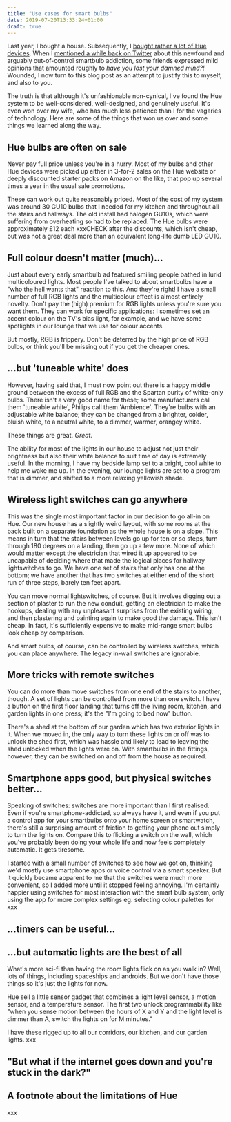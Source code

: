 ```yaml
---
title: "Use cases for smart bulbs"
date: 2019-07-20T13:33:24+01:00
draft: true
---
```


Last year, I bought a house. Subsequently, I [bought rather a lot of Hue devices](xxx). When I [mentioned a while back on Twitter](xxx) about this newfound and arguably out-of-control smartbulb addiction, some friends expressed mild opinions that amounted roughly to _have you lost your damned mind?!_ Wounded, I now turn to this blog post as an attempt to justify this to myself, and also to you.

The truth is that although it's unfashionable non-cynical, I've found the Hue system to be well-considered, well-designed, and genuinely useful. It's even won over my wife, who has much less patience than I for the vagaries of technology. Here are some of the things that won us over and some things we learned along the way.

## Hue bulbs are often on sale

Never pay full price unless you're in a hurry. Most of my bulbs and other Hue devices were picked up either in 3-for-2 sales on the Hue website or deeply discounted starter packs on Amazon on the like, that pop up several times a year in the usual sale promotions.

These can work out quite reasonably priced. Most of the cost of my system was around 30 GU10 bulbs that I needed for my kitchen and throughout all the stairs and hallways. The old install had halogen GU10s, which were suffering from overheating so had to be replaced. The Hue bulbs were approximately £12 each xxxCHECK after the discounts, which isn't cheap, but was not a great deal more than an equivalent long-life dumb LED GU10.

## Full colour doesn't matter (much)...

Just about every early smartbulb ad featured smiling people bathed in lurid multicoloured lights. Most people I've talked to about smartbulbs have a "who the hell wants that" reaction to this. And they're right! I have a small number of full RGB lights and the multicolour effect is almost entirely novelty. Don't pay the (high) premium for RGB lights unless you're sure you want them. They can work for specific applications: I sometimes set an accent colour on the TV's bias light, for example, and we have some spotlights in our lounge that we use for colour accents. 

But mostly, RGB is frippery. Don't be deterred by the high price of RGB bulbs, or think you'll be missing out if you get the cheaper ones.

## ...but 'tuneable white' does

However, having said that, I must now point out there is a happy middle ground between the excess of full RGB and the Spartan purity of white-only bulbs. There isn't a very good name for these; some manufacturers call them 'tuneable white', Philips call them 'Ambience'. They're bulbs with an adjustable white balance; they can be changed from a brighter, colder, bluish white, to a neutral white, to a dimmer, warmer, orangey white.

These things are great. _Great._

The ability for most of the lights in our house to adjust not just their brightness but also their white balance to suit time of day is extremely useful. In the morning, I have my bedside lamp set to a bright, cool white to help me wake me up. In the evening, our lounge lights are set to a program that is dimmer, and shifted to a more relaxing yellowish shade. 

## Wireless light switches can go anywhere

This was the single most important factor in our decision to go all-in on Hue. Our new house has a slightly weird layout, with some rooms at the back built on a separate foundation as the whole house is on a slope. This means in turn that the stairs between levels go up for ten or so steps, turn through 180 degrees on a landing, then go up a few more. None of which would matter except the electrician that wired it up appeared to be uncapable of deciding where that made the logical places for hallway lightswitches to go. We have one set of stairs that only has one at the bottom; we have another that has two switches at either end of the short run of three steps, barely ten feet apart.

You can move normal lightswitches, of course. But it involves digging out a section of plaster to run the new conduit, getting an electrician to make the hookups, dealing with any unpleasant surprises from the existing wiring, and then plastering and painting again to make good the damage. This isn't cheap. In fact, it's sufficiently expensive to make mid-range smart bulbs look cheap by comparison.

And smart bulbs, of course, can be controlled by wireless switches, which you can place anywhere. The legacy in-wall switches are ignorable.

## More tricks with remote switches

You can do more than move switches from one end of the stairs to another, though. A set of lights can be controlled from more than one switch. I have a button on the first floor landing that turns off the living room, kitchen, and garden lights in one press; it's the "I'm going to bed now" button. 

There's a shed at the bottom of our garden which has two exterior lights in it. When we moved in, the only way to turn these lights on or off was to unlock the shed first, which was hassle and likely to lead to leaving the shed unlocked when the lights were on. With smartbulbs in the fittings, however, they can be switched on and off from the house as required.

## Smartphone apps good, but physical switches better...

Speaking of switches: switches are more important than I first realised. Even if you're smartphone-addicted, so always have it, and even if you put a control app for your smartbulbs onto your home screen or smartwatch, there's still a surprising amount of friction to getting your phone out simply to turn the lights on. Compare this to flicking a switch on the wall, which you've probably been doing your whole life and now feels completely automatic. It gets tiresome.

I started with a small number of switches to see how we got on, thinking we'd mostly use smartphone apps or voice control via a smart speaker. But it quickly became apparent to me that the switches were much more convenient, so I added more until it stopped feeling annoying. I'm certainly happier using switches for most interaction with the smart bulb system, only using the app for more complex settings eg. selecting colour palettes for xxx

## ...timers can be useful...

## ...but automatic lights are the best of all

What's more sci-fi than having the room lights flick on as you walk in? Well, lots of things, including spaceships and androids. But we don't have those things so it's just the lights for now.

Hue sell a little sensor gadget that combines a light level sensor, a motion sensor, and a temperature sensor. The first two unlock programmability like "when you sense motion between the hours of X and Y and the light level is dimmer than A, switch the lights on for M minutes."

I have these rigged up to all our corridors, our kitchen, and our garden lights. xxx

## "But what if the internet goes down and you're stuck in the dark?"



## A footnote about the limitations of Hue

xxx